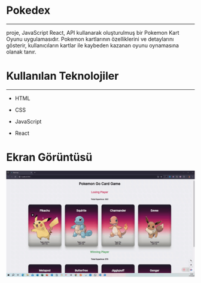 <h1> Pokedex </h1>
<hr>
proje, JavaScript React, API kullanarak oluşturulmuş bir Pokemon Kart Oyunu uygulamasıdır. Pokemon kartlarının özelliklerini ve detaylarını gösterir, kullanıcıların kartlar ile kaybeden kazanan oyunu oynamasına olanak tanır.<br>

<h1> Kullanılan Teknolojiler </h1>
<hr>

- HTML

- CSS

- JavaScript

- React

<h1> Ekran Görüntüsü</h1>

![](pokedex.gif)
